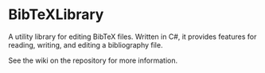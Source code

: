 # BibTeXLibrary
A utility library for editing BibTeX files.  Written in C#, it provides features for reading, writing, and editing a bibliography file.

See the wiki on the repository for more information.
